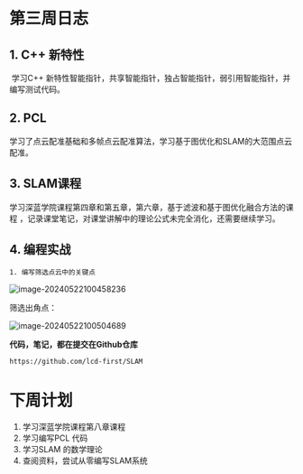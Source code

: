 # 第三周日志



## 1. C++ 新特性

​	学习C++ 新特性智能指针，共享智能指针，独占智能指针，弱引用智能指针，并编写测试代码。

## 2. PCL

​	学习了点云配准基础和多帧点云配准算法，学习基于图优化和SLAM的大范围点云配准。

## 3. SLAM课程

​	学习深蓝学院课程第四章和第五章，第六章，基于滤波和基于图优化融合方法的课程 ，记录课堂笔记，对课堂讲解中的理论公式未完全消化，还需要继续学习。

## 4. 编程实战

 	1. 编写筛选点云中的关键点

![image-20240522100458236](D:\SLAM\每周计划和日志\第三周日志.assets\image-20240522100458236.png)

筛选出角点： 

![image-20240522100504689](D:\SLAM\每周计划和日志\第三周日志.assets\image-20240522100504689.png)







**代码，笔记，都在提交在Github仓库**

```http
https://github.com/lcd-first/SLAM
```





# 下周计划

1. 学习深蓝学院课程第八章课程
2. 学习编写PCL 代码
3. 学习SLAM 的数学理论
4. 查阅资料，尝试从零编写SLAM系统

























